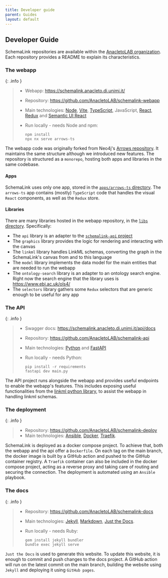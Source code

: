 ```yaml
---
title: Developer guide
parent: Guides
layout: default
---
```


## Developer Guide

SchemaLink repositories are <!-- made up of a number of components, all of which fall
under --> available within the [AnacletoLAB organization](https://github.com/AnacletoLAB). Each repository provides a README to explain its characteristics. <!-- More
pragmatic information can also be found in the README files of each repository.-->

### The webapp

{: .info }

> - Webapp: <https://schemalink.anacleto.di.unimi.it/>
> - Repository: <https://github.com/AnacletoLAB/schemalink-webapp>
> - Main technologies: [Node](https://nodejs.org/docs/latest/api/),
>   [Vite](https://vite.dev/guide/),
>   [TypeScript](https://www.typescriptlang.org/docs/), JavaScript,
>   [React](https://react.dev/learn), [Redux](https://redux.js.org/usage/) and
>   [Semantic UI React](https://react.semantic-ui.com/)
> - Run locally - needs Node and npm:
>
>   ```shell
>   npm install
>   npx nx serve arrows-ts
>   ```

The webapp code was originally forked from Neo4j's [Arrows
repository](https://github.com/neo4j-labs/arrows.app). <!-- By now, it diverged from it
considerably, but --> It maintains the same structure although we introduced new features. The repository is structured
as a ``monorepo``, hosting both apps and libraries in the same codebase.

#### Apps

SchemaLink uses only one app, stored in the [`apps/arrows-ts`
directory](https://github.com/AnacletoLAB/schemalink-webapp/tree/main/apps/arrows-ts).
The `arrows-ts` app contains (mostly) ``TypeScript`` code that handles the
visual ``React`` components, as well as the ``Redux`` store. <!-- To do so, the app makes
extensive use of the libraries. -->

#### Libraries

There are many libraries hosted in the webapp repository, in the [`libs`
directory](https://github.com/AnacletoLAB/schemalink-webapp/tree/main/libs).
Specifically:

- The `api` library is an adapter to the [`schemalink-api`
  project](https://github.com/AnacletoLAB/schemalink-api)
- The `graphics` library provides the logic for rendering and interacting with
  the canvas
- The `linkml` library handles LinkML schemas,
 converting the graph in the SchemaLink's canvas from and to this language
- The `model` library implements the data model for the main entities that are
  needed to run the webapp
- The `ontology-search` library is an adapter to an ontology search engine.
  Right now the search engine that the library uses is
  <https://www.ebi.ac.uk/ols4/>
- The `selectors` library gathers some ``Redux`` selectors that are generic enough
  to be useful for any app
  
### The API

{: .info }

> - Swagger docs: <https://schemalink.anacleto.di.unimi.it/api/docs>
> - Repository: <https://github.com/AnacletoLAB/schemalink-api>
> - Main technologies: [Python](https://docs.python.org/3/) and
>   [FastAPI](https://fastapi.tiangolo.com/)
> - Run locally - needs Python:
>
>   ```shell
>   pip install -r requirements
>   fastapi dev main.py
>   ```

The API project runs alongside the webapp and provides useful endpoints to
enable the webapp's features. This includes exposing useful functionalities from
the [linkml python library](https://pypi.org/project/linkml/), to assist the
webapp in handling linkml schemas.

### The deployment

{: .info }

> - Repository: <https://github.com/AnacletoLAB/schemalink-deploy>
> - Main technologies:
>   [Ansible](https://docs.ansible.com/ansible/latest/index.html),
>   [Docker](https://docs.docker.com/),
>   [Traefik](https://doc.traefik.io/traefik/).

SchemaLink is deployed as a docker compose project. To achieve that, both the
webapp and the api offer a `Dockerfile`. On each tag on the main branch, the
docker image is built by a GitHub action and pushed to the GitHub container
registry. A ``Traefik`` container can also be included in the docker compose
project, acting as a reverse proxy and taking care of routing and securing the
connection. The deployment is automated using an ``Ansible`` playbook.

### The docs

{: .info }

> - Repository: <https://github.com/AnacletoLAB/schemalink-docs>
> - Main technologies: [Jekyll](https://jekyllrb.com/docs/),
>   [Markdown](https://www.markdownguide.org/), [Just the
>   Docs](https://just-the-docs.github.io/just-the-docs/).
> - Run locally - needs Ruby:
>
>   ```shell
>   gem install jekyll bundler
>   bundle exec jekyll serve
>   ```

``Just the Docs`` is used to generate this website. To update this website, it is
enough to commit and push changes to the docs project. A GitHub
action will run on the latest commit on the main branch, building the website
using ``Jekyll`` and deploying it using ``GitHub pages``.
